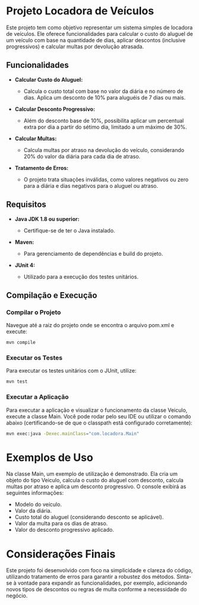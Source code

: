 # Projeto Locadora de Veículos

Este projeto tem como objetivo representar um sistema simples de locadora de veículos. Ele oferece funcionalidades para calcular o custo do aluguel de um veículo com base na quantidade de dias, aplicar descontos (inclusive progressivos) e calcular multas por devolução atrasada.

## Funcionalidades

- **Calcular Custo do Aluguel:**  
  - Calcula o custo total com base no valor da diária e no número de dias. Aplica um desconto de 10% para aluguéis de 7 dias ou mais.

- **Calcular Desconto Progressivo:**  
  - Além do desconto base de 10%, possibilita aplicar um percentual extra por dia a partir do sétimo dia, limitado a um máximo de 30%.

- **Calcular Multas:**  
  - Calcula multas por atraso na devolução do veículo, considerando 20% do valor da diária para cada dia de atraso.

- **Tratamento de Erros:**  
  - O projeto trata situações inválidas, como valores negativos ou zero para a diária e dias negativos para o aluguel ou atraso.


## Requisitos

- **Java JDK 1.8 ou superior:**  
  - Certifique-se de ter o Java instalado.

- **Maven:**  
  - Para gerenciamento de dependências e build do projeto.

- **JUnit 4:**  
  - Utilizado para a execução dos testes unitários.

## Compilação e Execução
### Compilar o Projeto

Navegue até a raiz do projeto onde se encontra o arquivo pom.xml e execute:

```bash
mvn compile
```

### Executar os Testes

Para executar os testes unitários com o JUnit, utilize:

```bash
mvn test
```

### Executar a Aplicação

Para executar a aplicação e visualizar o funcionamento da classe Veiculo, execute a classe Main. Você pode rodar pelo seu IDE ou utilizar o comando abaixo (certificando-se de que o classpath está configurado corretamente):

```bash
mvn exec:java -Dexec.mainClass="com.locadora.Main"
```

# Exemplos de Uso
Na classe Main, um exemplo de utilização é demonstrado. Ela cria um objeto do tipo Veiculo, calcula o custo do aluguel com desconto, calcula multas por atraso e aplica um desconto progressivo. O console exibirá as seguintes informações:

- Modelo do veículo.
- Valor da diária.
- Custo total do aluguel (considerando desconto se aplicável).
- Valor da multa para os dias de atraso.
- Valor do desconto progressivo aplicado.

# Considerações Finais
Este projeto foi desenvolvido com foco na simplicidade e clareza do código, utilizando tratamento de erros para garantir a robustez dos métodos. Sinta-se à vontade para expandir as funcionalidades, por exemplo, adicionando novos tipos de descontos ou regras de multa conforme a necessidade do negócio.